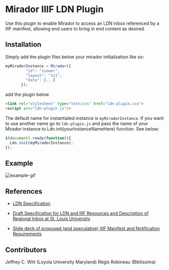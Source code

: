 # Mirador IIIF LDN Plugin

Use this plugin to enable Mirador to access an LDN inbox referenced by a IIIF manifest,
allowing end users to bring in end content as desired.

## Installation

Simply add the plugin files below your mirador initialization like so:

```js
myMiradorInstance = Mirador({
         "id": "viewer",
         "layout": "1x1",
         "data": [...]
       });
```

add the plugin below

```html
<link rel="stylesheet" type="text/css" href="ldn-plugin.css">
<script src="ldn-plugin.js"/>
```

The default name for instantiated instance is `myMiradorInstance`.
If you want to use another name go to `ldn-plugin.js` and pass the name of your Mirador instance to Ldn.init(yourInstanceNameHere) function. See below:

```js
$(document).ready(function(){
  Ldn.init(myMiradorInstance);
});
```

## Example

![example-gif](example.gif)

## References

* [LDN Specification](https://www.w3.org/TR/ldn/)

* [Draft Specification for LDN and IIIF Resources and Description of Regional Inbox at St. Louis University](https://centerfordigitalhumanities.github.io/inbox-docs/#!/specifications)

* [Slide deck of proposed (and speculative) IIIF Manifest and Notification Requirements](http://lombardpress.org/slides/2017-06-09-vatican-ldn)

## Contributors

Jeffrey C. Witt (Loyola University Maryland)
Régis Robineau (Biblissima)
